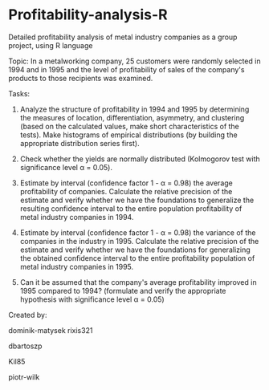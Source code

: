 # Profitability-analysis-R

Detailed profitability analysis of metal industry
companies as a group project, using R language

Topic: In a metalworking company, 25 customers were randomly selected in 1994
and in 1995 and the level of profitability of sales of the company's products to those recipients was examined.

Tasks:
1. Analyze the structure of profitability in 1994 and 1995 by determining the measures of location,
differentiation, asymmetry, and clustering (based on the calculated values, make
short characteristics of the tests). Make histograms of empirical distributions (by building
the appropriate distribution series first).

2. Check whether the yields are normally distributed (Kolmogorov test with significance level α = 0.05).

3. Estimate by interval (confidence factor 1 - α = 0.98) the average profitability of companies. Calculate the relative precision of the estimate and verify whether
we have the foundations to generalize the resulting confidence interval to the entire population profitability of metal industry companies in 1994. 

4. Estimate by interval (confidence factor 1 - α = 0.98) the variance of the companies in the industry
in 1995. Calculate the relative precision of the estimate and verify whether we have the foundations for generalizing the obtained confidence interval to the entire profitability population of metal industry companies in 1995.

5. Can it be assumed that the company's average profitability improved in 1995 compared to 1994? (formulate and verify the appropriate hypothesis with significance level α = 0.05)

Created by: 

dominik-matysek
rixis321

dbartoszp

Kil85

piotr-wilk
